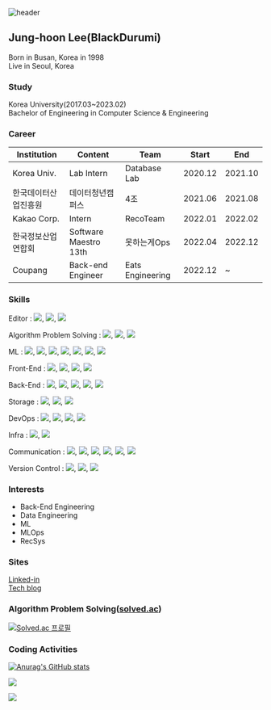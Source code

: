 ![header](https://capsule-render.vercel.app/api?type=waving&color=timeGradient&section=header&height=200&text=Welcome%20to%20BlackDurumi's%20Github!&animation=twinkling&fontSize=46&fontAlignY=30)

## Jung-hoon Lee(BlackDurumi)
Born in Busan, Korea in 1998<br>
Live in Seoul, Korea<br>

### Study
Korea University(2017.03~2023.02)<br>
Bachelor of Engineering in Computer Science & Engineering<br>

### Career
|Institution|Content|Team|Start|End|
|---|---|---|---|---|
|Korea Univ.|Lab Intern|Database Lab|2020.12|2021.10|
|한국데이터산업진흥원|데이터청년캠퍼스|4조|2021.06|2021.08|
|Kakao Corp.|Intern|RecoTeam|2022.01|2022.02|
|한국정보산업연합회|Software Maestro 13th|못하는게Ops|2022.04|2022.12|
|Coupang|Back-end Engineer|Eats Engineering|2022.12|~|


### Skills

Editor : 
<img src="https://img.shields.io/badge/VS Code-007ACC?style=plastic&logo=Visual Studio Code&logoColor=white"/></a>,
<img src="https://img.shields.io/badge/PyCharm-000000?style=plastic&logo=PyCharm&logoColor=white"/></a>,
<img src="https://img.shields.io/badge/IntelliJ-000000?style=plastic&logo=IntelliJ IDEA&logoColor=white"/></a>

Algorithm Problem Solving : 
<img src="https://img.shields.io/badge/C-A8B9CC?style=plastic&logo=c&logoColor=white"/></a>,
<img src="https://img.shields.io/badge/C++-00599C?style=plastic&logo=cplusplus&logoColor=white"/></a>,
<img src="https://img.shields.io/badge/Python-3776AB?style=plastic&logo=Python&logoColor=white"/></a>
<br>

ML : 
<img src="https://img.shields.io/badge/Python-3776AB?style=plastic&logo=Python&logoColor=white"/></a>,
<img src="https://img.shields.io/badge/Anaconda-44A833?style=plastic&logo=Anaconda&logoColor=white"/></a>,
<img src="https://img.shields.io/badge/Jupyter-F37626?style=plastic&logo=Jupyter&logoColor=white"/></a>,
<img src="https://img.shields.io/badge/Pandas-150458?style=plastic&logo=Pandas&logoColor=white"/></a>,
<img src="https://img.shields.io/badge/Numpy-013243?style=plastic&logo=Numpy&logoColor=white"/></a>,
<img src="https://img.shields.io/badge/scikit learn-F7931E?style=plastic&logo=scikit-learn&logoColor=white"/></a>,
<img src="https://img.shields.io/badge/PyTorch-EE4C2C?style=plastic&logo=PyTorch&logoColor=white"/></a>

Front-End : 
<img src="https://img.shields.io/badge/HTML5-E34F26?style=plastic&logo=HTML5&logoColor=white"/></a>,
<img src="https://img.shields.io/badge/CSS3-1572B6?style=plastic&logo=CSS3&logoColor=white"/></a>,
<img src="https://img.shields.io/badge/JavaScript-F7DF1E?style=plastic&logo=JavaScript&logoColor=white"/></a>,
<img src="https://img.shields.io/badge/D3.js-F9A03C?style=plastic&logo=D3.js&logoColor=white"/></a>
<br>

Back-End : 
<img src="https://img.shields.io/badge/Flask-000000?style=plastic&logo=Flask&logoColor=white"/></a>,
<img src="https://img.shields.io/badge/Spring-6DB33F?style=plastic&logo=Spring&logoColor=white"/></a>,
<img src="https://img.shields.io/badge/Spring Boot-6DB33F?style=plastic&logo=Spring Boot&logoColor=white"/></a>,
<img src="https://img.shields.io/badge/Gradle-02303A?style=plastic&logo=Gradle&logoColor=white"/></a>,
<img src="https://img.shields.io/badge/Apache Groovy-4298B8?style=plastic&logo=Apache Groovy&logoColor=white"/></a>
<br>

Storage : 
<img src="https://img.shields.io/badge/MySQL-4479A1?style=plastic&logo=MySQL&logoColor=white"/></a>,
<img src="https://img.shields.io/badge/PostgreSQL-4169E1?style=plastic&logo=PostgreSQL&logoColor=white"/></a>,
<img src="https://img.shields.io/badge/Apache Hive-FDEE21?style=plastic&logo=ApacheHive&logoColor=white"/></a>
<br>

DevOps : 
<img src="https://img.shields.io/badge/Amazon EC2-FF9900?style=plastic&logo=Amazon EC2&logoColor=white"/></a>,
<img src="https://img.shields.io/badge/Amazon S3-569A31?style=plastic&logo=Amazon S3&logoColor=white"/></a>,
<img src="https://img.shields.io/badge/Amazon RDS-527FFF?style=plastic&logo=Amazon RDS&logoColor=white"/></a>,
<img src="https://img.shields.io/badge/Amazon API Gateway-FF4F8B?style=plastic&logo=Amazon API Gateway&logoColor=white"/></a>
<br>

Infra : 
<img src="https://img.shields.io/badge/Vault-000000?style=plastic&logo=Vault&logoColor=white"/></a>,
<img src="https://img.shields.io/badge/Apache Kafka-231F20?style=plastic&logo=Apache Kafka&logoColor=white"/></a>
<br>

Communication : 
<img src="https://img.shields.io/badge/Slack-4A154B?style=plastic&logo=Slack&logoColor=white"/></a>,
<img src="https://img.shields.io/badge/Jira-0052CC?style=plastic&logo=Jira&logoColor=white"/></a>,
<img src="https://img.shields.io/badge/Confluence-172B4D?style=plastic&logo=Confluence&logoColor=white"/></a>,
<img src="https://img.shields.io/badge/Notion-000000?style=plastic&logo=Notion&logoColor=white"/></a>,
<img src="https://img.shields.io/badge/Draw.io-F08705?style=plastic&logo=diagrams.net&logoColor=white"/></a>,
<img src="https://img.shields.io/badge/Markdown-000000?style=plastic&logo=Markdown&logoColor=white"/></a>

Version Control : 
<img src="https://img.shields.io/badge/Git-F05032?style=plastic&logo=Git&logoColor=white"/></a>,
<img src="https://img.shields.io/badge/GitHub-181717?style=plastic&logo=GitHub&logoColor=white"/></a>,
<img src="https://img.shields.io/badge/Sourcetree-0052CC?style=plastic&logo=Sourcetree&logoColor=white"/></a>


### Interests

* Back-End Engineering
* Data Engineering
* ML
* MLOps
* RecSys


### Sites
[Linked-in](https://www.linkedin.com/in/%EC%A0%95%ED%9B%88-%EC%9D%B4-174299241/)
<br>
[Tech blog](https://velog.io/@hoonww)



### Algorithm Problem Solving([solved.ac](solved.ac))
[![Solved.ac 프로필](http://mazassumnida.wtf/api/v2/generate_badge?boj=hoonww)](https://solved.ac/hoonww)


### Coding Activities

[![Anurag's GitHub stats](https://github-readme-stats.vercel.app/api?username=blackdurumi&count_private=true&show_icons=true&theme=dracula)](https://github.com/anuraghazra/github-readme-stats)

<a href="https://wakatime.com"><img src="https://wakatime.com/share/@hoonww/e61baaa2-2846-4003-b368-3de08e0daf27.png"></a>

<a href="https://wakatime.com"><img src="https://wakatime.com/share/@hoonww/8116683c-3f6c-43d1-a833-8845c63eb669.png"></a>

